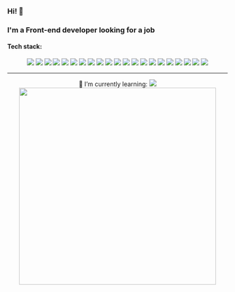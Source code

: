 ### Hi!  👋

### I'm a Front-end developer looking for a job

#### Tech stack:
<div>
  <div align="center" width='450px'>
    <img src="https://img.shields.io/badge/JavaScript-323330?style=for-the-badge&logo=javascript&logoColor=F7DF1E" />
    <img src="https://img.shields.io/badge/React-20232A?style=for-the-badge&logo=react&logoColor=61DAFB" />
    <img src="https://img.shields.io/badge/redux-%23593d88.svg?style=for-the-badge&logo=redux&logoColor=white" />
    <img src="https://img.shields.io/badge/-React%20Query-FF4154?style=for-the-badge&logo=react%20query&logoColor=white" />
    <img src="https://img.shields.io/badge/Context--Api-000000?style=for-the-badge&logo=react" />
    <img src="https://img.shields.io/badge/React%20Hook%20Form-%23EC5990.svg?style=for-the-badge&logo=reacthookform&logoColor=white" />
    <img src="https://img.shields.io/badge/Node%20js-339933?style=for-the-badge&logo=nodedotjs&logoColor=white" />
    <img src="https://img.shields.io/badge/Express%20js-000000?style=for-the-badge&logo=express&logoColor=white" />
    <img src="https://img.shields.io/badge/Python-FFD43B?style=for-the-badge&logo=python&logoColor=blue"></img>
    <img src="https://img.shields.io/badge/Django-092E20?style=for-the-badge&logo=django&logoColor=green"></img>
    <img src="https://img.shields.io/badge/MongoDB-4EA94B?style=for-the-badge&logo=mongodb&logoColor=white"></img>
    <img src="https://img.shields.io/badge/Supabase-3ECF8E?style=for-the-badge&logo=supabase&logoColor=white" />
    <img src="https://img.shields.io/badge/JWT-000000?style=for-the-badge&logo=JSON%20web%20tokens&logoColor=white)"></img>
    <img src="https://img.shields.io/badge/axios-671ddf?&style=for-the-badge&logo=axios&logoColor=white"></img>
    <img src="https://img.shields.io/badge/Postman-FF6C37?style=for-the-badge&logo=Postman&logoColor=white" />
    <img src="https://img.shields.io/badge/HTML5-E34F26?style=for-the-badge&logo=html5&logoColor=white"></img>
    <img src="https://img.shields.io/badge/Pug-E3C29B?style=for-the-badge&logo=pug&logoColor=black"></img>
    <img src="https://img.shields.io/badge/CSS3-1572B6?style=for-the-badge&logo=css3&logoColor=white"></img>
    <img src="https://img.shields.io/badge/tailwindcss-%2338B2AC.svg?style=for-the-badge&logo=tailwind-css&logoColor=white" />
    <img src="https://img.shields.io/badge/styled--components-DB7093?style=for-the-badge&logo=styled-components&logoColor=white" />
    <img src="https://img.shields.io/badge/GitHub-100000?style=for-the-badge&logo=github&logoColor=white"></img>
  </div>

---

  <div align='center'>
    <div>🚀 I’m currently learning:
          <img src="https://img.shields.io/badge/Next-black?style=for-the-badge&logo=next.js&logoColor=white" />
    </div>
    <img src="https://github-readme-stats.vercel.app/api/top-langs/?username=Javier-Nieves&layout=donut" width='450px' />
  </div>

</div>


